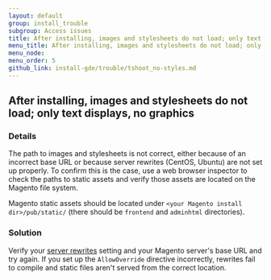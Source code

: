 ```yaml
---
layout: default
group: install_trouble
subgroup: Access issues
title: After installing, images and stylesheets do not load; only text displays, no graphics
menu_title: After installing, images and stylesheets do not load; only text displays, no graphics
menu_node:
menu_order: 5
github_link: install-gde/trouble/tshoot_no-styles.md
---
```


<h2 id="install-trouble-styles">After installing, images and stylesheets do not load; only text displays, no graphics</h2>

### Details

The path to images and stylesheets is not correct, either because of an incorrect base URL or because server rewrites (CentOS, Ubuntu) are not set up properly. To confirm this is the case, use a web browser inspector to check the paths to static assets and verify those assets are located on the Magento file system.

Magento static assets should be located under `<your Magento install dir>/pub/static/` (there should be `frontend` and `adminhtml` directories).

### Solution

Verify your <a href="{{ site.gdeurl }}install-gde/prereq/apache.html#install-ubuntu-apache-rewrites">server rewrites</a> setting and your Magento server's base URL and try again. If you set up the `AllowOverride` directive incorrectly, rewrites fail to compile and static files aren't served from the correct location.
